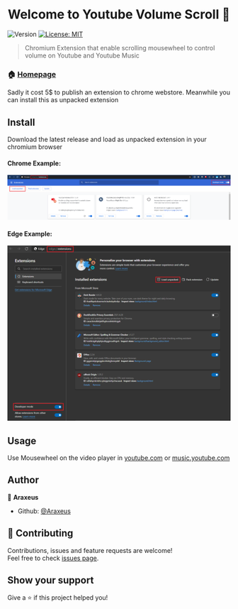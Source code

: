 <h1 align="center">Welcome to Youtube Volume Scroll 👋</h1>
<p>
  <img alt="Version" src="https://img.shields.io/badge/version-0.6.0-blue.svg?cacheSeconds=2592000" />
  <a href="#" target="_blank">
    <img alt="License: MIT" src="https://img.shields.io/badge/License-MIT-yellow.svg" />
  </a>
</p>

>  Chromium Extension that enable scrolling mousewheel to control volume on Youtube and Youtube Music

### 🏠 [Homepage]()

Sadly it cost 5$ to publish an extension to chrome webstore.
Meanwhile you can install this as unpacked extension

## Install

Download the latest release and load as unpacked extension in your chromium browser

#### Chrome Example:

![ChromeUnpacked](images\ChromeUnpacked.png)

#### Edge Example:

![EdgeUnpacked](images\EdgeUnpacked.png)

## Usage

Use Mousewheel on the video player in [youtube.com](youtube.com) or [music.youtube.com](music.youtube.com)

## Author

👤 **Araxeus**

* Github: [@Araxeus](https://github.com/Araxeus)

## 🤝 Contributing

Contributions, issues and feature requests are welcome!<br />Feel free to check [issues page](https://github.com/Araxeus/Youtube-Volume-Scroll/issues). 

## Show your support

Give a ⭐️ if this project helped you!